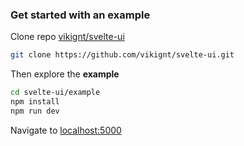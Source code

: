 ### Get started with an example

Clone repo [vikignt/svelte-ui](https://github.com/vikignt/svelte-ui.git)

```bash
git clone https://github.com/vikignt/svelte-ui.git
```

Then explore the __example__

```bash
cd svelte-ui/example
npm install
npm run dev
```

Navigate to [localhost:5000](http://localhost:5000)
